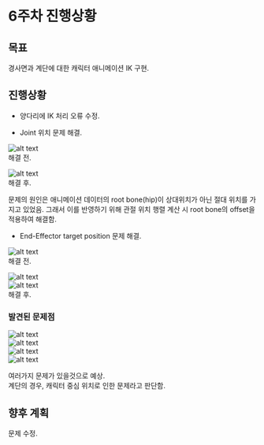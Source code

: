 # 6주차 진행상황

## 목표

경사면과 계단에 대한 캐릭터 애니메이션 IK 구현.

## 진행상황

- 양다리에 IK 처리 오류 수정.

     
- Joint 위치 문제 해결.    
     

![alt text](image-14.png)   
해결 전.  


![alt text](image-16.png)   
해결 후.    

문제의 원인은 애니메이션 데이터의 root bone(hip)이 상대위치가 아닌 절대 위치를 가지고 있었음. 그래서 이를 반영하기 위해 관절 위치 행렬 계산 시 root bone의 offset을 적용하여 해결함.    

- End-Effector target position 문제 해결.     
       
![alt text](image-11.png)     
해결 전.     
     

![alt text](image-17.png)   
![alt text](image-18.png)   
해결 후.

      
### 발견된 문제점
![alt text](image-19.png)    
![alt text](image-20.png)    
![alt text](image-21.png)    
![alt text](image-22.png)    
      
여러가지 문제가 있을것으로 예상.    
계단의 경우, 캐릭터 중심 위치로 인한 문제라고 판단함.    

## 향후 계획 
문제 수정.
